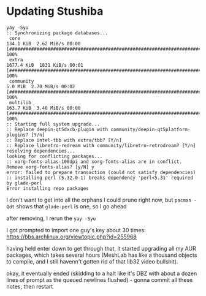 # Updating Stushiba

```
yay -Syu
:: Synchronizing package databases...
 core                                                                                            134.1 KiB  2.62 MiB/s 00:00 [############################################################################] 100%
 extra                                                                                          1677.4 KiB  1831 KiB/s 00:01 [############################################################################] 100%
 community                                                                                         5.0 MiB  2.70 MiB/s 00:02 [############################################################################] 100%
 multilib                                                                                        163.7 KiB  3.40 MiB/s 00:00 [############################################################################] 100%
:: Starting full system upgrade...
:: Replace deepin-qt5dxcb-plugin with community/deepin-qt5platform-plugins? [Y/n]
:: Replace intel-tbb with extra/tbb? [Y/n]
:: Replace libretro-redream with community/libretro-retrodream? [Y/n]
resolving dependencies...
looking for conflicting packages...
:: xorg-fonts-alias-100dpi and xorg-fonts-alias are in conflict. Remove xorg-fonts-alias? [y/N] y
error: failed to prepare transaction (could not satisfy dependencies)
:: installing perl (5.32.0-1) breaks dependency 'perl<5.31' required by glade-perl
Error installing repo packages
```

I don't want to get into all the orphans I could prune right now, but `pacman -Qdt` shows that `glade-perl` is one, so I go ahead

after removing, I rerun the `yay -Syu`

I got prompted to import one guy's key about 30 times: https://bbs.archlinux.org/viewtopic.php?id=255968

having held enter down to get through that, it started upgrading all my AUR packages, which takes several hours (MeshLab has like a thousand objects to compile, and I still havenn't gotten rid of that lib32 video bullshit).

okay, it eventually ended (skidding to a halt like it's DBZ with about a dozen lines of prompt as the queued newlines flushed) - gonna commit all these notes, then restart
